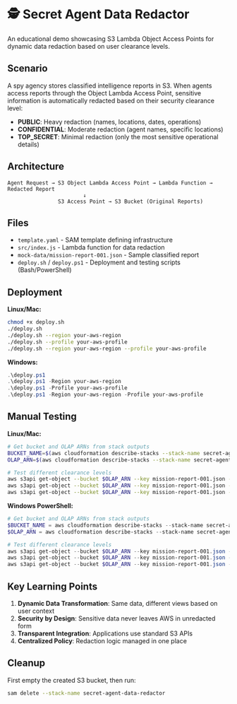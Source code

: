 # 🕵️ Secret Agent Data Redactor

An educational demo showcasing S3 Lambda Object Access Points for dynamic data redaction based on user clearance levels.

## Scenario

A spy agency stores classified intelligence reports in S3. When agents access reports through the Object Lambda Access Point, sensitive information is automatically redacted based on their security clearance level:

- **PUBLIC**: Heavy redaction (names, locations, dates, operations)
- **CONFIDENTIAL**: Moderate redaction (agent names, specific locations)  
- **TOP_SECRET**: Minimal redaction (only the most sensitive operational details)

## Architecture

```
Agent Request → S3 Object Lambda Access Point → Lambda Function → Redacted Report
                        ↓
                S3 Access Point → S3 Bucket (Original Reports)
```

## Files

- `template.yaml` - SAM template defining infrastructure
- `src/index.js` - Lambda function for data redaction
- `mock-data/mission-report-001.json` - Sample classified report
- `deploy.sh` / `deploy.ps1` - Deployment and testing scripts (Bash/PowerShell)

## Deployment

**Linux/Mac:**
```bash
chmod +x deploy.sh
./deploy.sh
./deploy.sh --region your-aws-region
./deploy.sh --profile your-aws-profile
./deploy.sh --region your-aws-region --profile your-aws-profile
```

**Windows:**
```powershell
.\deploy.ps1
.\deploy.ps1 -Region your-aws-region
.\deploy.ps1 -Profile your-aws-profile
.\deploy.ps1 -Region your-aws-region -Profile your-aws-profile
```

## Manual Testing

**Linux/Mac:**
```bash
# Get bucket and OLAP ARNs from stack outputs
BUCKET_NAME=$(aws cloudformation describe-stacks --stack-name secret-agent-data-redactor --query "Stacks[0].Outputs[?OutputKey=='BucketName'].OutputValue" --output text)
OLAP_ARN=$(aws cloudformation describe-stacks --stack-name secret-agent-data-redactor --query "Stacks[0].Outputs[?OutputKey=='ObjectLambdaAccessPointArn'].OutputValue" --output text)

# Test different clearance levels
aws s3api get-object --bucket $OLAP_ARN --key mission-report-001.json --metadata "x-clearance-level=PUBLIC" public-report.json
aws s3api get-object --bucket $OLAP_ARN --key mission-report-001.json --metadata "x-clearance-level=CONFIDENTIAL" confidential-report.json  
aws s3api get-object --bucket $OLAP_ARN --key mission-report-001.json --metadata "x-clearance-level=TOP_SECRET" top-secret-report.json
```

**Windows PowerShell:**
```powershell
# Get bucket and OLAP ARNs from stack outputs
$BUCKET_NAME = aws cloudformation describe-stacks --stack-name secret-agent-data-redactor --query "Stacks[0].Outputs[?OutputKey=='BucketName'].OutputValue" --output text
$OLAP_ARN = aws cloudformation describe-stacks --stack-name secret-agent-data-redactor --query "Stacks[0].Outputs[?OutputKey=='ObjectLambdaAccessPointArn'].OutputValue" --output text

# Test different clearance levels
aws s3api get-object --bucket $OLAP_ARN --key mission-report-001.json --metadata "x-clearance-level=PUBLIC" public-report.json
aws s3api get-object --bucket $OLAP_ARN --key mission-report-001.json --metadata "x-clearance-level=CONFIDENTIAL" confidential-report.json
aws s3api get-object --bucket $OLAP_ARN --key mission-report-001.json --metadata "x-clearance-level=TOP_SECRET" top-secret-report.json
```

## Key Learning Points

1. **Dynamic Data Transformation**: Same data, different views based on user context
2. **Security by Design**: Sensitive data never leaves AWS in unredacted form
3. **Transparent Integration**: Applications use standard S3 APIs
4. **Centralized Policy**: Redaction logic managed in one place

## Cleanup

First empty the created S3 bucket, then run:

```bash
sam delete --stack-name secret-agent-data-redactor
```